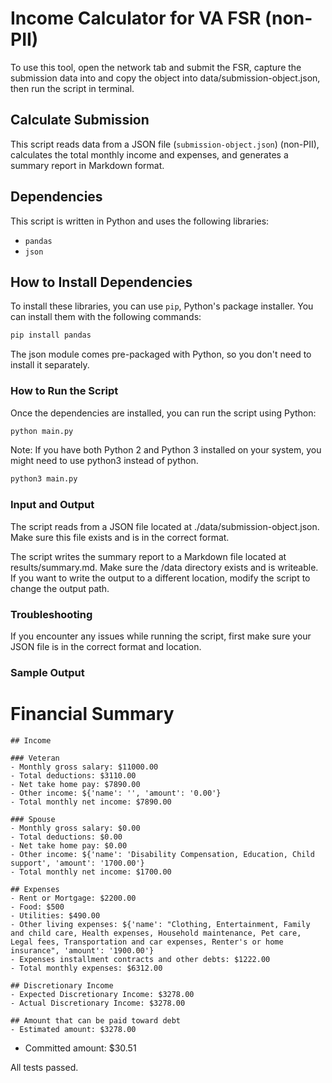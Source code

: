 # Income Calculator for VA FSR (non-PII)

To use this tool, open the network tab and submit the FSR, capture the submission data into and copy the object into data/submission-object.json, then run the script in terminal.

## Calculate Submission

This script reads data from a JSON file (`submission-object.json`) (non-PII), calculates the total monthly income and expenses, and generates a summary report in Markdown format.

## Dependencies

This script is written in Python and uses the following libraries:

- `pandas`
- `json`

## How to Install Dependencies

To install these libraries, you can use `pip`, Python's package installer. You can install them with the following commands:

```bash
pip install pandas
```

The json module comes pre-packaged with Python, so you don't need to install it separately.

### How to Run the Script

Once the dependencies are installed, you can run the script using Python:

```bash
python main.py
```

Note: If you have both Python 2 and Python 3 installed on your system, you might need to use python3 instead of python.

```bash
python3 main.py
```

### Input and Output

The script reads from a JSON file located at ./data/submission-object.json. Make sure this file exists and is in the correct format.

The script writes the summary report to a Markdown file located at results/summary.md. Make sure the /data directory exists and is writeable. If you want to write the output to a different location, modify the script to change the output path.

### Troubleshooting

If you encounter any issues while running the script, first make sure your JSON file is in the correct format and location.


### Sample Output

# Financial Summary

    ## Income

    ### Veteran
    - Monthly gross salary: $11000.00
    - Total deductions: $3110.00
    - Net take home pay: $7890.00
    - Other income: ${'name': '', 'amount': '0.00'}
    - Total monthly net income: $7890.00

    ### Spouse
    - Monthly gross salary: $0.00
    - Total deductions: $0.00
    - Net take home pay: $0.00
    - Other income: ${'name': 'Disability Compensation, Education, Child support', 'amount': '1700.00'}
    - Total monthly net income: $1700.00

    ## Expenses
    - Rent or Mortgage: $2200.00
    - Food: $500
    - Utilities: $490.00
    - Other living expenses: ${'name': "Clothing, Entertainment, Family and child care, Health expenses, Household maintenance, Pet care, Legal fees, Transportation and car expenses, Renter's or home insurance", 'amount': '1900.00'}
    - Expenses installment contracts and other debts: $1222.00
    - Total monthly expenses: $6312.00

    ## Discretionary Income
    - Expected Discretionary Income: $3278.00
    - Actual Discretionary Income: $3278.00

    ## Amount that can be paid toward debt
    - Estimated amount: $3278.00

- Committed amount: $30.51


All tests passed.

